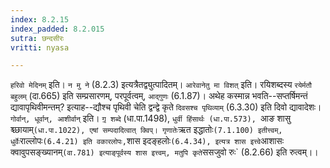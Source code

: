 ```yaml
---
index: 8.2.15
index_padded: 8.2.015
sutra: छन्दसीरः
vritti: nyasa

---
```

`हरिवो मेदिनम्` इति। `न मु ने` (8.2.3) इत्यत्रैतद्व्युत्पादितम्। `आरेवानेतु मा विशत्` इति। रयिशब्दस्य `रयेर्मतौ बहुलम्` (दा.665) इति सम्प्रसारणम्, परपूर्वत्वम्, `आद्गुणः` (6.1.87)। अथेह कस्मान्न भवति--सप्तर्षिमन्तं द्यावापृथिवीमन्तम्? इत्याह--द्यौश्च पृथिवी चेति द्वन्द्वे कृते `दिवसश्च पृथिव्याम्` (6.3.30) इति दिवो द्यावादेशः।
`गोर्वान्, धूर्वान्, आशीर्वान्` इति। `गृ़ शब्दे` (धा.पा.1498), `धुर्वी हिंसार्थः (धा.पा.573), `आङ शासु श्च्छायाम्` (धा.पा.1022), एषां सम्पदादित्वात् क्विप्। गृणातेः `ऋत इद्धातोः` (7.1.100) इतीत्त्वम्, धुर्वेः `राल्लोपः` (6.4.21) इति वकारलोपः, `शास इदङ्हलोः` (6.4.34), इत्यत्र शास इत्त्वे `आशासः क्वावुपसङ्ख्यानम्` (वा.781) इत्याङ्पूर्वस्य शास इत्त्वम्, मतुपि कृते `ससजुवो रुः` (8.2.66) इति रुत्वम्।।